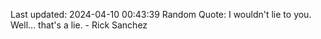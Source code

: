 Last updated: 2024-04-10 00:43:39
Random Quote: I wouldn't lie to you. Well... that's a lie. - Rick Sanchez